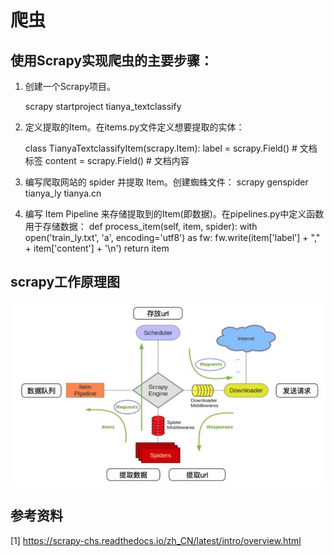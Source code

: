 # 爬虫

## 使用Scrapy实现爬虫的主要步骤：

1. 创建一个Scrapy项目。

    scrapy startproject tianya_textclassify
    
2. 定义提取的Item。在items.py文件定义想要提取的实体：

    class TianyaTextclassifyItem(scrapy.Item): 
        label   = scrapy.Field() # 文档标签 
        content = scrapy.Field() # 文档内容 
        
3. 编写爬取网站的 spider 并提取 Item。创建蜘蛛文件： 
    scrapy genspider tianya_ly tianya.cn 
   
4. 编写 Item Pipeline 来存储提取到的Item(即数据)。在pipelines.py中定义函数用于存储数据： 
    def process_item(self, item, spider): 
        with open('train_ly.txt', 'a', encoding='utf8') as fw: 
            fw.write(item['label'] + "," + item['content'] + '\n') 
        return item 

## scrapy工作原理图
![image](https://github.com/xuewengeophysics/xwStudyNLP/blob/master/scrapy/images/%E7%88%AC%E8%99%AB.jpg)

## 参考资料
[1] https://scrapy-chs.readthedocs.io/zh_CN/latest/intro/overview.html
